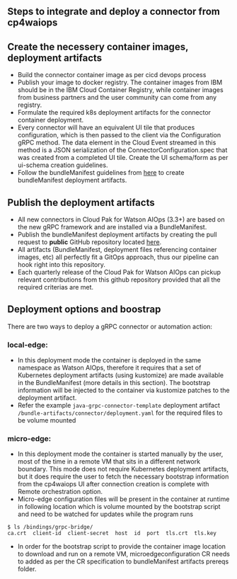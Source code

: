 ## Steps to integrate and deploy a connector from cp4waiops

## Create the necessery container images, deployment artifacts
- Build the connector container image as per cicd devops process
-  Publish your image to docker registry. The container images from IBM should be in the IBM Cloud Container Registry, while container images from business partners and the user community can come from any registry.
- Formulate the required k8s deployment artifacts for the connector container deployment.
- Every connector will have an equivalent UI tile that produces configuration, which is then passed to the client via the Configuration gRPC method. The data element in the Cloud Event streamed in this method is a JSON serialization of the ConnectorConfiguration.spec that was created from a completed UI tile. Create the UI schema/form as per ui-schema creation guidelines.
- Follow the bundleManifest guidelines from [here](https://github.com/IBM/cp4waiops-connectors/bundle-manifest) to create bundleManifest deployment artifacts.



## Publish the deployment artifacts
- All new connectors in Cloud Pak for Watson AIOps (3.3+) are based on the new gRPC framework and  are installed via a BundleManifest.
 - Publish the bundleManifest deployment artifacts by creating the pull request to **public** GitHub repository located [here](https://github.com/IBM/cp4waiops-connectors).
- All artifacts (BundleManifest, deployment files referencing container images, etc) all perfectly fit a GitOps approach, thus our pipeline can hook right into this repository.
- Each quarterly release of the Cloud Pak for Watson AIOps can pickup relevant contributions from this github repository provided that all the required criterias are met.

## Deployment options and boostrap

There are two ways to deploy a gRPC connector or automation action:

### local-edge:
- In this deployment mode the container is deployed in the same namespace as Watson AIOps, therefore it requires that a set of Kubernetes deployment artifacts (using kustomize) are made available in the BundleManifest (more details in this section). The bootstrap information will be injected to the container via kustomize patches to the deployment artifact.
- Refer the example `java-grpc-connector-template` deployment artifact `/bundle-artifacts/connector/deployment.yaml` for the required files to be volume mounted

### micro-edge:
- In this deployment mode the container is started manually by the user, most of the time in a remote VM that sits in a different network boundary. This mode does not require Kubernetes deployment artifacts, but it does require the user to fetch the necessary bootstrap information from the cp4waiops UI after connection creation is complete with Remote orchestration option.
- Micro-edge configuration files will be present in the container at runtime in following location which is volume mounted by the bootstrap script and need to be watched for updates while the program runs
```
$ ls /bindings/grpc-bridge/
ca.crt  client-id  client-secret  host  id  port  tls.crt  tls.key
```
- In order for the bootstrap script to provide the container image location to download and run on a remote VM, microedgeconfiguration CR needs to added as per the CR specification to bundleManifest artifacts prereqs folder.
